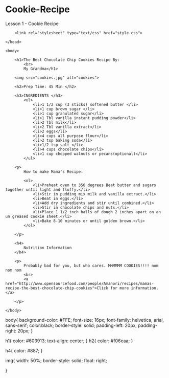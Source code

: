 # Cookie-Recipe
Lesson 1 - Cookie Recipe
<!doctype html>
<html>
	<head>
		<title>Grandma's Cookie Recipe</title>

		<link rel="stylesheet" type="text/css" href="style.css">

	</head>

	<body>
		
		<h1>The Best Chocolate Chip Cookies Recipe By: 
			<br>
			My Grandma</h1>

		<img src="cookies.jpg" alt="cookies">

		<h2>Prep Time: 45 Min </h2>

		<h3>INGREDIENTS </h3>
			<ul>
				<li>1 1/2 cup (3 sticks) softened butter </li>
				<li>1 cup brown sugar </li>
				<li>1 cup granulated sugar</li>
				<li>1 Tbl vanilla instant pudding powder</li>
				<li>2 Tbl milk</li>
				<li>2 Tbl vanilla extract</li>
				<li>2 eggs</li>
				<li>4 cups all purpose flour</li>
				<li>2 tsp baking soda</li>
				<li>1/2 tsp salt </li>
				<li>4 cups chocolate chips</li>
				<li>1 cup chopped walnuts or pecans(optional)</li>
			</ul>

		<p>
			How to make Mama's Recipe: 

			<ol>
				<li>Preheat oven to 350 degrees Beat butter and sugars together until light and fluffy.</li>
				<li>Stir in pudding mix milk and vanilla extract.</li>
				<li>Beat in eggs.</li>
				<li>Add dry ingredients and stir until combined.</li>
				<li>Stir in chocolate chips and nuts.</li>
				<li>Place 1 1/2 inch balls of dough 2 inches apart on an un greased cookie sheet.</li>
				<li>Bake 8-10 minutes or until golden brown.</li> 
			</ol>

		</p>

		<h4>
			Nutrition Information 
		</h4>

		<p>
			Probably bad for you, but who cares. MMMMMM COOKIES!!!! nom nom nom
			<br>
			<a href="http://www.opensourcefood.com/people/Amanori/recipes/mamas-recipe-the-best-chocolate-chip-cookies">Click for more information.</a> 

		</p>

	</body>
</html>

body{
	background-color: #FFE;
	font-size: 16px;
	font-family: helvetica, arial, sans-serif;
	color:black;
	border-style: solid;
	padding-left: 20px;
	padding-right: 20px;
}

h1{
	color: #603913;
	text-align: center;
}
h2{
	color: #f06eaa;
}

h4{
	color: #887;
}

img{
	width: 50%;
	border-style: solid;
	float: right;


}
